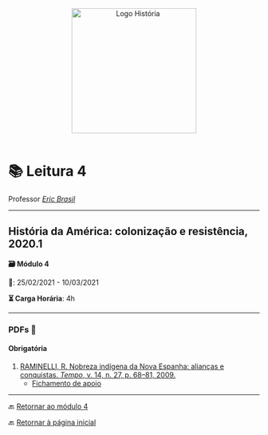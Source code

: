 <div align="center"><img src="imagens/../../imagens/LOGO-HISTÓRIA-BA-novo.png" width= "250" alt="Logo História" title="Logotipo do Curso de História, BA, UNILAB"/></div>

<br>

# 📚 Leitura 4

Professor [_Eric Brasil_](https://ericbrasiln.github.io)

---

## História da América: colonização e resistência, 2020.1

**🗃️ Módulo 4**

**📅️**: 25/02/2021 - 10/03/2021

**⏳️ Carga Horária**: 4h

---

### PDFs 📎️

#### Obrigatória

1. [RAMINELLI, R. Nobreza indígena da Nova Espanha: alianças e conquistas. *Tempo*, v. 14, n. 27, p. 68–81, 2009.](../textos/mod_4/Raminelli.pdf)
   - [Fichamento de apoio](../textos/mod_4/2021-02-01-fichamento-raminelli.md)

---
🔙️ [Retornar ao módulo 4](../modulo4/m4.md)

🔙️ [Retornar à página inicial](http://ericbrasiln.github.io/cclhm0057_ihl)
